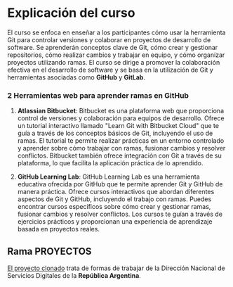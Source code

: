 # Explicación del curso

 El curso se enfoca en enseñar a los participantes cómo usar la herramienta Git para controlar versiones y colaborar en proyectos de desarrollo de software. Se aprenderán conceptos clave de Git, cómo crear y gestionar repositorios, cómo realizar cambios y trabajar en equipo, y cómo organizar proyectos utilizando ramas. El curso se dirige a promover la colaboración efectiva en el desarrollo de software y se basa en la utilización de Git y herramientas asociadas como **GitHub** y **GitLab**.



### 2 Herramientas web para aprender ramas en **GitHub**

1. **Atlassian Bitbucket**:
Bitbucket es una plataforma web que proporciona control de versiones y colaboración para equipos de desarrollo. Ofrece un tutorial interactivo llamado "Learn Git with Bitbucket Cloud" que te guía a través de los conceptos básicos de Git, incluyendo el uso de ramas. El tutorial te permite realizar prácticas en un entorno controlado y aprender sobre cómo trabajar con ramas, fusionar cambios y resolver conflictos. Bitbucket también ofrece integración con Git a través de su plataforma, lo que facilita la aplicación práctica de lo aprendido.

2. **GitHub Learning Lab**:
GitHub Learning Lab es una herramienta educativa ofrecida por GitHub que te permite aprender Git y GitHub de manera práctica. Ofrece cursos interactivos que abordan diferentes aspectos de Git y GitHub, incluyendo el trabajo con ramas. Puedes encontrar cursos específicos sobre cómo crear y gestionar ramas, fusionar cambios y resolver conflictos. Los cursos te guían a través de ejercicios prácticos y proporcionan una experiencia de aprendizaje basada en proyectos reales.

## Rama PROYECTOS

[El proyecto clonado](https://github.com/argob/estandares.git) trata de formas de trabajar de la Dirección Nacional de Servicios Digitales de la **República Argentina**.


